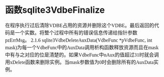 # 函数sqlite3VdbeFinalize
<font face="微软雅黑" size="3px">

在程序执行过后清除VDBE占用的资源并删除这个VDBE。最后返回的代码是一个实数。将整个过程中所有的错误信息传递给指针参数pzErrMsg。
2.1.6 sqlite3VdbeDeleteAuxData(VdbeFunc *pVdbeFunc, int mask)为每一个VdbeFunc中的AuxData调用析构函数释放资源而且在mask中有与之对应的位是清楚的。如果VdbeFunc中nAux的值超过31时就会调用xDelete函数来删除实例。当mask参数值为0时会删除所有的AuxData实例。
